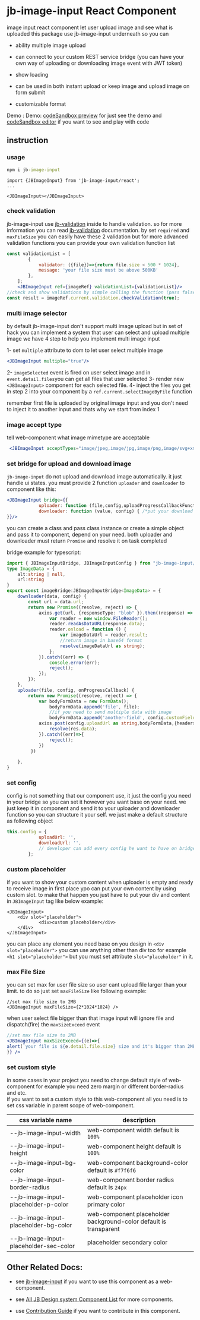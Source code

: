 # jb-image-input React Component
image input react component let user upload image and see what is uploaded
this package use jb-image-input underneath so you can 

- ability multiple image upload 

- can connect to your custom REST service bridge (you can have your own way of uploading or downloading image event with JWT token)

- show loading

- can be used in both instant upload or keep image and upload image on form submit

- customizable format

Demo :  Demo: [codeSandbox preview](https://3f63dj.csb.app/samples/jb-image-input) for just see the demo and [codeSandbox editor](https://codesandbox.io/p/sandbox/jb-design-system-3f63dj?file=%2Fsrc%2Fsamples%2FJBImageInput.tsx) if you want to see and play with code

## instruction

### usage

```cmd
npm i jb-image-input
```

```JSX
import {JBImageInput} from 'jb-image-input/react';
...

<JBImageInput></JBImageInput>
```


### check validation

jb-image-input use [jb-validation](https://github.com/javadbat/jb-validation) inside to handle validation. so for more information you can read [jb-validation](https://github.com/javadbat/jb-validation) documentation.
by set `required` and `maxFileSize` you can easily have these 2 validation but for more advanced validation functions you can provide your own validation function list

```jsx
const validationList = [
        {
            validator: ({file})=>{return file.size < 500 * 1024},
            message: 'your file size must be above 500KB'
        },
    ];
    <JBImageInput ref={imageRef} validationList={validationList}/>
//check and show validations by simple calling the function (pass false if you dont want to show error and just want to check silently)
const result = imageRef.current.validation.checkValidation(true);

```

### multi image selector

by default jb-image-input don't support multi image upload but in set of hack you can implement a system that user can select and upload multiple image
we have 4 step to help you implement multi image input

1- set `multiple` attribute to dom to let user select multiple image

```jsx
<JBImageInput multiple="true"/>
```

2- `imageSelected` event is fired on user select image and in `event.detail.files`you can get all files that user selected
3- render new `<JBImageInput>` component for each selected file.
4- inject the files you get in step 2 into your component by a `ref.current.selectImageByFile` function


remember first file is uploaded by original image input and you don't need to inject it to another input and thats why we start from index 1

### image accept type

tell web-component what image mimetype are acceptable

```jsx
 <JBImageInput acceptTypes="image/jpeg,image/jpg,image/png,image/svg+xml"/>
```
### set bridge for upload and download image

`jb-image-input` do not upload and download image automatically. it just handle ui states.
you must provide 2 function `uploader` and `downloader` to component like this:

```jsx
<JBImageInput bridge={{
            uploader: function (file,config,uploadProgressCallbackFunction) { /*put your functionality here*/},
            downloader: function (value, config) { /*put your download functionality here*/}
}}/>
```

you can create a class and pass class instance or create a simple object and pass it to component, depend on your need.
both uploader and downloader must return `Promise` and resolve it on task completed

bridge example for typescript:

```typescript
import { JBImageInputBridge, JBImageInputConfig } from "jb-image-input/react";
type ImageData = {
    alt:string | null,
    url:string
}
export const imageBridge:JBImageInputBridge<ImageData> = {
    downloader(data, config) {
        const url = data.url;
        return new Promise((resolve, reject) => {
            axios.get(url, {responseType: "blob" }).then((response) => {
                var reader = new window.FileReader();
                reader.readAsDataURL(response.data);
                reader.onload = function () {
                    var imageDataUrl = reader.result;
                    //return image in base64 format
                    resolve(imageDataUrl as string);
                };
            }).catch((err) => {
                console.error(err);
                reject();
            });
        });
    },
    uploader(file, config, onProgressCallback) {
        return new Promise((resolve, reject) => { 
            var bodyFormData = new FormData();
                bodyFormData.append('file', file);
                //if you need to send multiple data with image
                bodyFormData.append('another-field', config.customField)
            axios.post(config.uploadUrl as string,bodyFormData,{headers: { "Content-Type": "multipart/form-data" }}).then((res)=>{
                resolve(res.data);
            }).catch((err)=>{
                reject();
            })
         })
       
    },
}
```


### set config

config is not something that our component use, it just the config you need in your bridge so you can set it however you want base on your need. we just keep it in component and send it to your uploader and downloader function so you can structure it your self. we just make a default structure as following object

```javascript
this.config = {
            uploadUrl: '',
            downloadUrl: '',
            // developer can add every config he want to have on bridge functions
        };
```

### custom placeholder
if you want to show your custom content when uploader is empty and ready to receive image in first place ypo can put your own content by using custom slot.
to make that happen you just have to put your div and content in `JBImageInput` tag like below example:

```JSX
<JBImageInput>
    <div slot="placeholder">
            <div>custom placeholder</div>
    </div>
</JBImageInput>
```
you can place any element you need base on you design in `<div slot="placeholder">` you can use anything other than div too for example `<h1 slot="placeholder">` but you must set attribute `slot="placeholder"` in it.

### max File Size

you can set max for user file size so user cant upload file larger than your limit. to do so just set `maxFileSize` like following example:

```JSX
//set max file size to 2MB
<JBImageInput maxFileSize={2*1024*1024} />
```

when user select file bigger than that image input will ignore file and dispatch(fire) the `maxSizeExceed` event

```jsx
//set max file size to 2MB
<JBImageInput maxSizeExceed={(e)=>{
alert(`your file is ${e.detail.file.size} size and it's bigger than 2MB`);
}} />
```

### set custom style

in some cases in your project you need to change default style of web-component for example you need zero margin or different border-radius and etc.    
if you want to set a custom style to this web-component all you need is to set css variable in parent scope of web-component.    

| css variable name                     | description                                                                                   |
| -------------                         | -------------                                                                                 |
| --jb-image-input-width                | web-component width default is `100%`                                                         |
| --jb-image-input-height               | web-component height default is `100%`                                                        |
| --jb-image-input-bg-color             | web-component background-color default is `#f7f6f6`                                           |
| --jb-image-input-border-radius        | web-component border radius default is `24px`                                                 |
| --jb-image-input-placeholder-p-color  | web-component placeholder icon primary color                                                  |
| --jb-image-input-placeholder-bg-color | web-component placeholder background-color default is transparent                             |
| --jb-image-input-placeholder-sec-color| placeholder secondary color                                                                   |

## Other Related Docs:

- see [jb-image-input](https://github.com/javadbat/jb-image-input) if you want to use this component as a web-component.

- see [All JB Design system Component List](https://github.com/javadbat/design-system/blob/main/docs/component-list.md) for more components.

- use [Contribution Guide](https://github.com/javadbat/design-system/blob/main/docs/contribution-guide.md) if you want to contribute in this component.